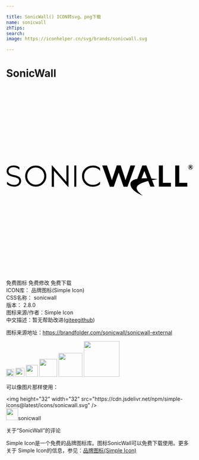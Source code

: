```yaml
---

title: SonicWall() ICON转svg、png下载
name: sonicwall
zhTips: 
search: 
image: https://iconhelper.cn/svg/brands/sonicwall.svg

---
```


# SonicWall  <small style="font-size: 60%;font-weight: 100"></small>

<div id="svg" class="svg-wrap">
<svg role="img" viewBox="0 0 24 24" xmlns="http://www.w3.org/2000/svg"><title>SonicWall icon</title><path d="M23.638 10.303h-.045v-.1h.045c.037 0 .055.019.055.051s-.018.05-.055.05zm.15-.05c0-.059-.038-.112-.127-.112h-.162v.364h.094v-.14h.035l.085.14h.11l-.104-.151a.102.102 0 00.068-.101m-.15.34a.267.267 0 110-.535.267.267 0 010 .535zm0-.574a.307.307 0 100 .614.307.307 0 000-.614m-7.7.1l-.621 1.846-.014.04-.013-.04-.611-1.854h-.497l-.611 1.854-.014.04-.013-.04-.62-1.846h-.616l.981 2.726h.505l.615-1.778.014-.038.013.038.615 1.778h.505l.982-2.726h-.6M1.033 11.355c-.615-.126-.732-.287-.732-.539v-.007c0-.267.254-.46.605-.46.293 0 .526.087.755.285l.021.018.006-.006v-.302a1.303 1.303 0 00-.775-.225c-.49 0-.86.305-.86.708v.008c0 .408.26.627.895.755.598.12.71.277.71.525v.007c0 .287-.257.487-.626.487-.36 0-.616-.106-.91-.378l-.021-.019-.005.005v.312c.283.212.574.309.924.309.522 0 .886-.302.886-.734v-.008c0-.395-.26-.616-.873-.74m10.083-1.23c-.4 0-.732.128-.998.387a1.282 1.282 0 00-.398.956c0 .36.11.667.329.922.261.301.618.452 1.07.452.239 0 .454-.045.647-.135.096-.044.184-.12.264-.183v-.336c-.242.273-.54.41-.894.41-.33 0-.603-.106-.82-.317a1.058 1.058 0 01-.324-.79 1.067 1.067 0 01.554-.963c.176-.1.367-.149.574-.149.189 0 .362.038.52.114.15.072.28.177.39.314v-.35c-.078-.065-.165-.143-.26-.19a1.465 1.465 0 00-.654-.143m6.602.713l.36.927-.074-.003a7.525 7.525 0 00-.65.008zm.903.96l-.645-1.68h-.524l-.64 1.715c-.63.117-1.037.392-.836.936.278.758 1.542 1.212 1.542 1.212s-1.253-.808-.604-1.332c.29-.234.803-.41 1.29-.536l.28.725h.536l-.321-.837c.411-.084.721-.124.721-.124s-.365-.045-.8-.08m3.57-1.678h-.517v2.714h1.547v-.493h-1.03V10.12m-2.095 0h-.517v2.714h1.547v-.493h-1.03V10.12M8.728 12.847h.256v-2.73h-.256v2.73m-1.01-.633l-1.82-2.095h-.06v2.734h.283v-2.07l1.805 2.07h.061v-2.734h-.27v2.095m-2.985-.176c-.095.169-.228.301-.398.398-.17.097-.355.145-.554.145-.3 0-.555-.105-.767-.316a1.05 1.05 0 01-.318-.775c0-.206.047-.394.143-.562a1.07 1.07 0 01.4-.401c.17-.1.351-.149.542-.149.194 0 .377.05.55.149a1.067 1.067 0 01.545.95c0 .206-.048.393-.143.561zm-.964-1.91c-.24 0-.464.06-.67.18-.207.119-.37.284-.49.495-.12.211-.18.44-.18.688 0 .371.132.687.395.949.262.26.584.392.966.392.377 0 .697-.132.959-.394.262-.263.393-.582.393-.96 0-.38-.131-.7-.394-.96a1.336 1.336 0 00-.979-.39"/></svg>
</div>
<detail full-name='sonicwall'></detail>

<div class="detail-page">
<p>
<span><span class="badge-success badge">免费图标</span> <span class="badge-success badge">免费修改</span>  <span class="badge-success badge">免费下载</span> </span>
<br/>
<span>
ICON库：
<span class="badge-secondary badge">品牌图标(Simple Icon)</span> 
</span>
<br/>
<span>
CSS名称：
<span class="badge-secondary badge">sonicwall</span> 
</span>

<br/>
<span>
版本：
<span class="badge-secondary badge">2.8.0</span> 
</span>
<br/>
<span>图标来源/作者：<span class="badge-light badge">Simple Icon</span></span> 
<br/>
<span class="zh-detail">中文描述：暂无<span class="help-link"><span>帮助改进</span>(<a href="https://gitee.com/liuwave/icon-helper/edit/master/json/brands/sonicwall.json" target="_blank" rel="noopener noreferrer">gitee</a><a href="https://github.com/liuwave/icon-helper/edit/master/json/brands/sonicwall.json" target="_blank" rel="noopener noreferrer">github</a></span>)</span><br/>
</p>
</div><div class="description description alert alert-light"><p>图标来源地址：<a href="https://brandfolder.com/sonicwall/sonicwall-external" target="_blank" rel="noopener noreferrer">https://brandfolder.com/sonicwall/sonicwall-external</a></p></div>
<div class="alert alert-dark">
<img height="21" width="21" src="https://cdn.jsdelivr.net/npm/simple-icons@latest/icons/sonicwall.svg" />
<img height="24" width="24" src="https://cdn.jsdelivr.net/npm/simple-icons@latest/icons/sonicwall.svg" />
<img height="32" width="32" src="https://cdn.jsdelivr.net/npm/simple-icons@latest/icons/sonicwall.svg" />
<img height="48" width="48" src="https://cdn.jsdelivr.net/npm/simple-icons@latest/icons/sonicwall.svg" />
<img height="64" width="64" src="https://cdn.jsdelivr.net/npm/simple-icons@latest/icons/sonicwall.svg" />
<img height="96" width="96" src="https://cdn.jsdelivr.net/npm/simple-icons@latest/icons/sonicwall.svg" />

</div>
<div>
  <p>可以像图片那样使用：    
  </p>
  <div class="alert alert-primary" style="font-size: 14px">
    &lt;img height="32" width="32" src="https://cdn.jsdelivr.net/npm/simple-icons@latest/icons/sonicwall.svg" /&gt;
    <copy-btn content='<img height="32" width="32" src="https://cdn.jsdelivr.net/npm/simple-icons@latest/icons/sonicwall.svg" />'></copy-btn>
  </div>
  <div class="alert alert-secondary">
    <img height="32" width="32" src="https://cdn.jsdelivr.net/npm/simple-icons@latest/icons/sonicwall.svg" />sonicwall
    <copy-btn content="sonicwall" btn-title="复制图标名称"></copy-btn>
  </div>
</div>

<Vssue title="关于“SonicWall”的评论" >关于“SonicWall”的评论</Vssue>


<div><p>Simple Icon是一个免费的品牌图标库。图标SonicWall可以免费下载使用。更多关于  Simple Icon的信息，参见：<a target="_blank" href="https://iconhelper.cn/brands.html">品牌图标(Simple Icon)</a>
</p></div>
